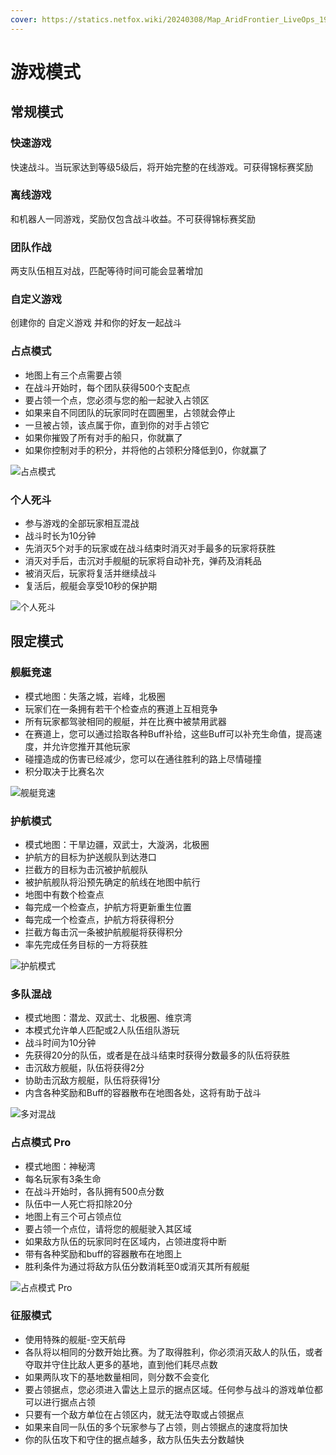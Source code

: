 ```yaml
---
cover: https://statics.netfox.wiki/20240308/Map_AridFrontier_LiveOps_1920x1080_66251039cbc07f56c9f85fa215e9f67d.4qr2h41nol.webp
---
```


# 游戏模式

## 常规模式

### <HopeIcon icon="earth-asia" size="1.5rem"/> 快速游戏

快速战斗。当玩家达到等级5级后，将开始完整的在线游戏。可获得锦标赛奖励

### <HopeIcon icon="medal" size="1.5rem"/> 离线游戏

和机器人一同游戏，奖励仅包含战斗收益。不可获得锦标赛奖励

### <HopeIcon icon="users-line" size="1.5rem"/> 团队作战

两支队伍相互对战，匹配等待时间可能会显著增加

### <HopeIcon icon="edit" size="1.5rem"/> 自定义游戏

创建你的 自定义游戏 并和你的好友一起战斗

### <HopeIcon icon="street-view" size="1.5rem"/> 占点模式

- 地图上有三个点需要占领
- 在战斗开始时，每个团队获得500个支配点
- 要占领一个点，您必须与您的船一起驶入占领区
- 如果来自不同团队的玩家同时在圆圈里，占领就会停止
- 一旦被占领，该点属于你，直到你的对手占领它
- 如果你摧毁了所有对手的船只，你就赢了
- 如果你控制对手的积分，并将他的占领积分降低到0，你就赢了

![占点模式](https://statics.netfox.wiki/20240309/MapShipsDomination.45fhu02yb.webp)

### <HopeIcon icon="medal" size="1.5rem"/> 个人死斗

- 参与游戏的全部玩家相互混战
- 战斗时长为10分钟
- 先消灭5个对手的玩家或在战斗结束时消灭对手最多的玩家将获胜
- 消灭对手后，击沉对手舰艇的玩家将自动补充，弹药及消耗品
- 被消灭后，玩家将复活并继续战斗
- 复活后，舰艇会享受10秒的保护期

![个人死斗](https://statics.netfox.wiki/20240309/MapShipsDeathmatch.3k7r9wsij4.webp)

## 限定模式

### <HopeIcon icon="wheelchair-move" size="1.5rem"/> 舰艇竞速 <Badge text="愚人节竞速" type="info" />

- 模式地图：失落之城，岩峰，北极圈
- 玩家们在一条拥有若干个检查点的赛道上互相竞争
- 所有玩家都驾驶相同的舰艇，并在比赛中被禁用武器
- 在赛道上，您可以通过拾取各种Buff补给，这些Buff可以补充生命值，提高速度，并允许您推开其他玩家
- 碰撞造成的伤害已经减少，您可以在通往胜利的路上尽情碰撞
- 积分取决于比赛名次

![舰艇竞速](https://statics.netfox.wiki/20240401/MapShipsRacing.4jnvjtj7o5.webp)

### <HopeIcon icon="ship" size="1.5rem"/> 护航模式

- 模式地图：干旱边疆，双武士，大漩涡，北极圈
- 护航方的目标为护送舰队到达港口
- 拦截方的目标为击沉被护航舰队
- 被护航舰队将沿预先确定的航线在地图中航行
- 地图中有数个检查点
- 每完成一个检查点，护航方将更新重生位置
- 每完成一个检查点，护航方将获得积分
- 拦截方每击沉一条被护航舰艇将获得积分
- 率先完成任务目标的一方将获胜

![护航模式](https://statics.netfox.wiki/20240309/MapShipsEscort.b8nd950w1.webp)

### <HopeIcon icon="users-line" size="1.5rem"/> 多队混战

- 模式地图：潜龙、双武士、北极圈、维京湾
- 本模式允许单人匹配或2人队伍组队游玩
- 战斗时间为10分钟
- 先获得20分的队伍，或者是在战斗结束时获得分数最多的队伍将获胜
- 击沉敌方舰艇，队伍将获得2分
- 协助击沉敌方舰艇，队伍将获得1分
- 内含各种奖励和Buff的容器散布在地图各处，这将有助于战斗

![多对混战](https://statics.netfox.wiki/20240309/MapShipsTandemWars.3d4jeh6d3d.webp)

### <HopeIcon icon="street-view" size="1.5rem"/> 占点模式 Pro

- 模式地图：神秘湾
- 每名玩家有3条生命
- 在战斗开始时，各队拥有500点分数
- 队伍中一人死亡将扣除20分
- 地图上有三个可占领点位
- 要占领一个点位，请将您的舰艇驶入其区域
- 如果敌方队伍的玩家同时在区域内，占领进度将中断
- 带有各种奖励和buff的容器散布在地图上
- 胜利条件为通过将敌方队伍分数消耗至0或消灭其所有舰艇

![占点模式 Pro](https://statics.netfox.wiki/20240309/MapShipsDomination.45fhu02yb.webp)

### <HopeIcon icon="flag" size="1.5rem"/> 征服模式 <Badge text="巨兽之战" type="info" />

- 使用特殊的舰艇-空天航母
- 各队将以相同的分数开始比赛。为了取得胜利，你必须消灭敌人的队伍，或者夺取并守住比敌人更多的基地，直到他们耗尽点数
- 如果两队攻下的基地数量相同，则分数不会变化
- 要占领据点，您必须进入雷达上显示的据点区域。任何参与战斗的游戏单位都可以进行据点占领
- 只要有一个敌方单位在占领区内，就无法夺取或占领据点
- 如果来自同一队伍的多个玩家参与了占领，则占领据点的速度将加快
- 你的队伍攻下和守住的据点越多，敌方队伍失去分数越快

<BiliBili bvid="BV1nR4y1k7he" />